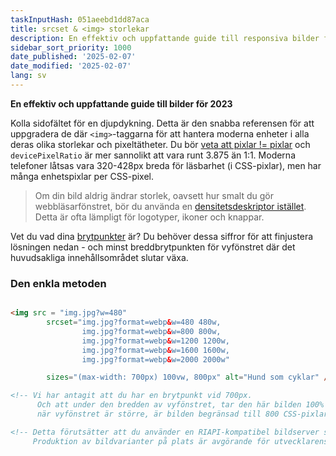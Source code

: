 ```yaml
---
taskInputHash: 051aeebd1dd87aca
title: srcset & <img> storlekar
description: En effektiv och uppfattande guide till responsiva bilder för 2023
sidebar_sort_priority: 1000
date_published: '2025-02-07'
date_modified: '2025-02-07'
lang: sv
---
```


**En effektiv och uppfattande guide till bilder för 2023**

Kolla sidofältet för en djupdykning. Detta är den snabba referensen för att uppgradera de där `<img>`-taggarna för att hantera moderna enheter i alla deras olika storlekar och pixeltätheter. Du bör [veta att pixlar != pixlar](/sv/pixels-not-pixels) och `devicePixelRatio` är mer sannolikt att vara runt 3.875 än 1:1. Moderna telefoner låtsas vara 320-428px breda för läsbarhet (i CSS-pixlar), men har många enhetspixlar per CSS-pixel.

> Om din bild aldrig ändrar storlek, oavsett hur smalt du gör webbläsarfönstret, bör du använda en [densitetsdeskriptor istället](/sv/density-descriptors). Detta är ofta lämpligt för logotyper, ikoner och knappar.

Vet du vad dina [brytpunkter](/sv/breakpoints) är? Du behöver dessa siffror för att finjustera lösningen nedan - och minst breddbrytpunkten för vyfönstret där det huvudsakliga innehållsområdet slutar växa.

### Den enkla metoden

```html

<img src = "img.jpg?w=480" 
        srcset="img.jpg?format=webp&w=480 480w, 
                img.jpg?format=webp&w=800 800w, 
                img.jpg?format=webp&w=1200 1200w, 
                img.jpg?format=webp&w=1600 1600w, 
                img.jpg?format=webp&w=2000 2000w"

        sizes="(max-width: 700px) 100vw, 800px" alt="Hund som cyklar" />

<!-- Vi har antagit att du har en brytpunkt vid 700px.
      Och att under den bredden av vyfönstret, tar den här bilden 100% av bredden, men
      när vyfönstret är större, är bilden begränsad till 800 CSS-pixlar -->

<!-- Detta förutsätter att du använder en RIAPI-kompatibel bildserver som Imageflow.
     Produktion av bildvarianter på plats är avgörande för utvecklarens sinneslugn. -->
```
